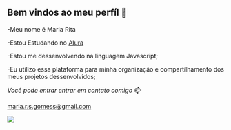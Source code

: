 ## Bem vindos ao meu perfíl 👑

-Meu nome é Maria Rita


-Estou Estudando no [Alura]( https://www.Alura.com.br)

-Estou me dessenvolvendo na linguagem Javascript;

-Eu utilizo essa plataforma para minha organização e compartilhamento dos meus projetos dessenvolvidos;

*Você pode entrar entrar em contato comigo* 📫


maria.r.s.gomess@gmail.com

![](https://media1.tenor.com/m/cAe8DLNmRRMAAAAd/%D1%83%D1%82%D0%BA%D0%B0-%D0%B4%D0%B5%D0%BD%D1%8C%D0%B3%D0%B8.gif)

